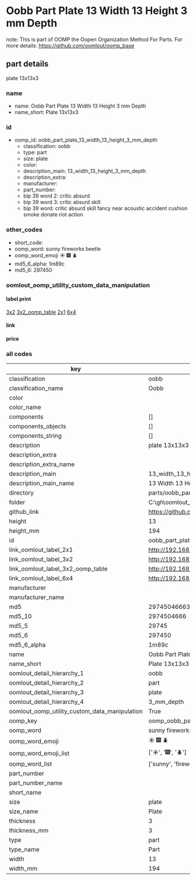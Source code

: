 # Oobb Part Plate 13 Width 13 Height 3 mm Depth  

note: This is part of OOMP the Oopen Organization Method For Parts. For more details: https://github.com/oomlout/oomp_base

##  part details
  



plate 13x13x3



### name
* name: Oobb Part Plate 13 Width 13 Height 3 mm Depth
* name_short: Plate 13x13x3 
### id
* oomp_id: oobb_part_plate_13_width_13_height_3_mm_depth
  * classification: oobb
  * type: part
  * size: plate
  * color: 
  * description_main: 13_width_13_height_3_mm_depth
  * description_extra: 
  * manufacturer: 
  * part_number: 
  * bip 39 word 2: critic absurd
  * bip 39 word 3: critic absurd skill
  * bip 39 word: critic absurd skill fancy near acoustic accident cushion smoke donate riot action

### other_codes
* short_code: 
* oomp_word: sunny fireworks beetle
* oomp_word_emoji :sunny: :fireworks: :beetle:
* md5_6_alpha: 1m89c
* md5_6: 297450






### oomlout_oomp_utility_custom_data_manipulation
#### label print
[3x2](http://192.168.1.245:1112/?label=oomp%201m89c)
[3x2_oomp_table](http://192.168.1.108:1112/?label=oomp%201m89c)
[2x1](http://192.168.1.242:1112/?label=oomp%201m89c)
[6x4](http://192.168.1.55:1112/?label=oomp%201m89c)    

#### link

                              

#### price







### all codes 
| key | value |  
| --- | --- |  
| classification | oobb |  
| classification_name | Oobb |  
| color |  |  
| color_name |  |  
| components | [] |  
| components_objects | [] |  
| components_string | [] |  
| description | plate 13x13x3 |  
| description_extra |  |  
| description_extra_name |  |  
| description_main | 13_width_13_height_3_mm_depth |  
| description_main_name | 13 Width 13 Height 3 mm Depth |  
| directory | parts/oobb_part_plate_13_width_13_height_3_mm_depth |  
| folder | C:\gh\oomlout_oobb_version_4_generated_parts\things\oobb_part_plate_13_width_13_height_3_mm_depth |  
| github_link | https://github.com/oomlout/oomlout_oomp_part_src/tree/main/parts/oobb_part_plate_13_width_13_height_3_mm_depth |  
| height | 13 |  
| height_mm | 194 |  
| id | oobb_part_plate_13_width_13_height_3_mm_depth |  
| link_oomlout_label_2x1 | http://192.168.1.242:1112/?label=oomp%201m89c |  
| link_oomlout_label_3x2 | http://192.168.1.245:1112/?label=oomp%201m89c |  
| link_oomlout_label_3x2_oomp_table | http://192.168.1.108:1112/?label=oomp%201m89c |  
| link_oomlout_label_6x4 | http://192.168.1.55:1112/?label=oomp%201m89c |  
| manufacturer |  |  
| manufacturer_name |  |  
| md5 | 297450466636602c0849c52f94c0419e |  
| md5_10 | 2974504666 |  
| md5_5 | 29745 |  
| md5_6 | 297450 |  
| md5_6_alpha | 1m89c |  
| name | Oobb Part Plate 13 Width 13 Height 3 mm Depth |  
| name_short | Plate 13x13x3  |  
| oomlout_detail_hierarchy_1 | oobb |  
| oomlout_detail_hierarchy_2 | part |  
| oomlout_detail_hierarchy_3 | plate |  
| oomlout_detail_hierarchy_4 | 3_mm_depth |  
| oomlout_oomp_utility_custom_data_manipulation | True |  
| oomp_key | oomp_oobb_part_plate_13_width_13_height_3_mm_depth |  
| oomp_word | sunny fireworks beetle |  
| oomp_word_emoji | :sunny: :fireworks: :beetle: |  
| oomp_word_emoji_list | [':sunny:', ':fireworks:', ':beetle:'] |  
| oomp_word_list | ['sunny', 'fireworks', 'beetle'] |  
| part_number |  |  
| part_number_name |  |  
| short_name |  |  
| size | plate |  
| size_name | Plate |  
| thickness | 3 |  
| thickness_mm | 3 |  
| type | part |  
| type_name | Part |  
| width | 13 |  
| width_mm | 194 |  
